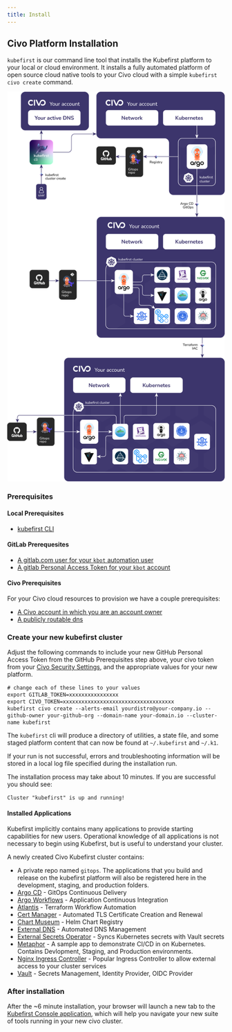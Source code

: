 ```yaml
---
title: Install
---
```


## Civo Platform Installation

`kubefirst` is our command line tool that installs the Kubefirst platform to your local or cloud environment. It installs a fully automated platform of open source cloud native tools to your Civo cloud with a simple `kubefirst civo create` command.

![Kubefirst CIVO Cluster Diagram](../../../img/kubefirst/civo/kubefirst-cluster-create.png)

### Prerequisites

#### Local Prerequisites

- [kubefirst CLI](../../../kubefirst/overview.md#how-to-install-kubefirst-cli)

#### GitLab Prerequesites
<!-- TODO: 2.0 - hydrate this whole section with details -->
- [A gitlab.com user for your `kbot` automation user](https://docs.github.com/en/get-started/signing-up-for-github/signing-up-for-a-new-github-account)
- [A gitlab Personal Access Token for your `kbot` account](../../../explore/github-token.md)

#### Civo Prerequisites

For your Civo cloud resources to provision we have a couple prerequisites:

- [A Civo account in which you are an account owner](https://dashboard.civo.com/signup)
- [A publicly routable dns](https://www.civo.com/learn/configure-dns#adding-a-domain-name)

### Create your new kubefirst cluster

Adjust the following commands to include your new GitHub Personal Access Token from the GitHub Prerequisites step above, your civo token from your [Civo Security Settings](https://dashboard.civo.com/security), and the appropriate values for your new platform.

```shell
# change each of these lines to your values
export GITLAB_TOKEN=xxxxxxxxxxxxxxxx
export CIVO_TOKEN=xxxxxxxxxxxxxxxxxxxxxxxxxxxxxxxxxxxx
kubefirst civo create --alerts-email yourdistro@your-company.io --github-owner your-github-org --domain-name your-domain.io --cluster-name kubefirst
```

The `kubefirst` cli will produce a directory of utilities, a state file, and some staged platform content that can now be found at `~/.kubefirst` and `~/.k1`.

If your run is not successful, errors and troubleshooting information will be stored in a local log file specified during the installation run.

The installation process may take about 10 minutes. If you are successful you should see:

```shell
Cluster "kubefirst" is up and running!
```
<!-- TODO: 2.0 - above still true? -->


#### Installed Applications

Kubefirst implicitly contains many applications to provide starting capabilities for new users. Operational knowledge of all applications is not necessary to begin using Kubefirst, but is useful to understand your cluster.

A newly created Civo Kubefirst cluster contains:
<!-- TODO: 2.0 - add gitlab components -->
- A private repo named `gitops`. The applications that you build and release on the kubefirst platform will also be registered here in the development, staging, and production folders.
- [Argo CD](https://github.com/argoproj/argo-cd) - GitOps Continuous Delivery
- [Argo Workflows](https://argoproj.github.io/argo-workflows/) - Application Continuous Integration
- [Atlantis](https://www.runatlantis.io/) - Terraform Workflow Automation
- [Cert Manager](https://cert-manager.io/) - Automated TLS Certificate Creation and Renewal
- [Chart Museum](https://github.com/helm/chartmuseum) - Helm Chart Registry
- [External DNS](https://github.com/kubernetes-sigs/external-dns) - Automated DNS Management
- [External Secrets Operator](https://external-secrets.io/) - Syncs Kubernetes secrets with Vault secrets
- [Metaphor](https://github.com/kubefirst/metaphor-frontend-template) - A sample app to demonstrate CI/CD in on Kubernetes. Contains Devlopment, Staging, and Production environments.
- [Nginx Ingress Controller](https://github.com/kubernetes/ingress-nginx) - Popular Ingress Controller to allow external access to your cluster services
- [Vault](https://github.com/hashicorp/vault) - Secrets Management, Identity Provider, OIDC Provider

### After installation

After the ~6 minute installation, your browser will launch a new tab to the [Kubefirst Console application](https://github.com/kubefirst/console), which will help you navigate your new suite of tools running in your new civo cluster.
